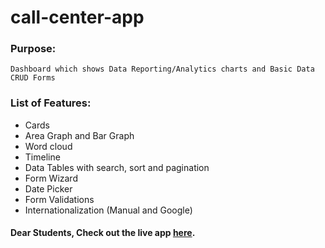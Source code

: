 # call-center-app

### Purpose:
	Dashboard which shows Data Reporting/Analytics charts and Basic Data CRUD Forms

### List of Features:
* Cards
* Area Graph and Bar Graph
* Word cloud
* Timeline
* Data Tables with search, sort and pagination
* Form Wizard
* Date Picker
* Form Validations
* Internationalization (Manual and Google)

#### Dear Students, Check out the live app [here](http://203.193.173.125/buildriseshine/javascript/call-center/).